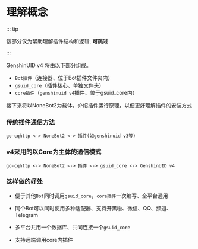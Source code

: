 # 理解概念<Badge type="tip" text="稍难" />

::: tip

该部分仅为帮助理解插件结构和逻辑, **可跳过**

:::

GenshinUID v4 将由以下部分组成。

- `Bot插件`（连接器、位于Bot插件文件夹内）
- `gsuid_core`（插件核心、单独文件夹）
- `core插件`（`genshinuid v4`插件、位于gsuid_core内）

接下来将以NoneBot2为载体，介绍插件运行原理，以便更好理解插件的安装方式

### 传统插件通信方法

`go-cqhttp <-> NoneBot2 <-> 插件(如genshinuid v3等)`

### v4采用的以Core为主体的通信模式

`go-cqhttp <-> NoneBot2 <-> 插件 <-> gsuid_core <-> GenshinUID v4`

### 这样做的好处

- 便于其他`Bot`同时调用`gsuid_core`，`core插件`一次编写、全平台通用
- 同个Bot可以同时使用多种适配器、支持开黑啦、微信、QQ、频道、Telegram
- 多平台共用一个数据库、共同连接一个`gsuid_core`

- 支持远端调用core内插件